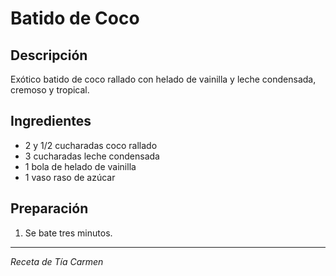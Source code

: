 # Batido de Coco

## Descripción
Exótico batido de coco rallado con helado de vainilla y leche condensada, cremoso y tropical.

## Ingredientes
- 2 y 1/2 cucharadas coco rallado
- 3 cucharadas leche condensada
- 1 bola de helado de vainilla
- 1 vaso raso de azúcar

## Preparación

1. Se bate tres minutos.

---
*Receta de Tía Carmen*